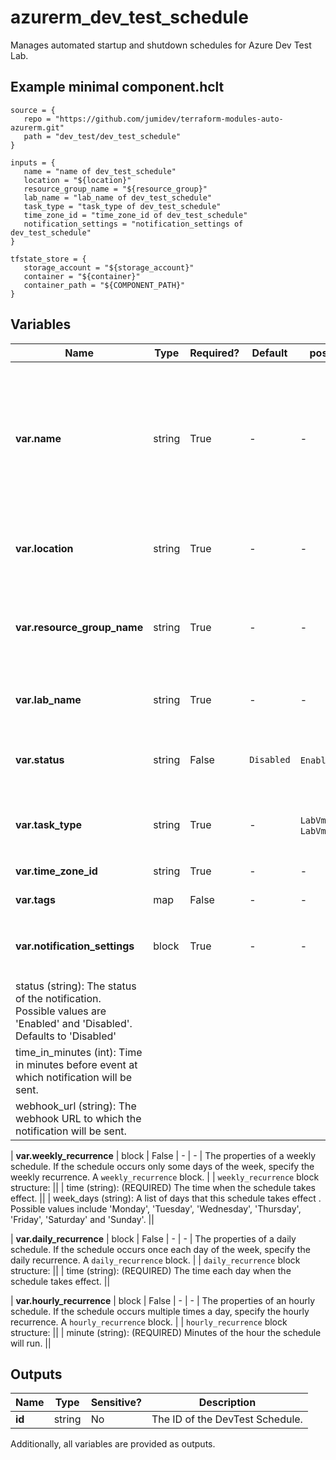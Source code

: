# azurerm_dev_test_schedule

Manages automated startup and shutdown schedules for Azure Dev Test Lab.

## Example minimal component.hclt

```hcl
source = {
   repo = "https://github.com/jumidev/terraform-modules-auto-azurerm.git" 
   path = "dev_test/dev_test_schedule" 
}

inputs = {
   name = "name of dev_test_schedule" 
   location = "${location}" 
   resource_group_name = "${resource_group}" 
   lab_name = "lab_name of dev_test_schedule" 
   task_type = "task_type of dev_test_schedule" 
   time_zone_id = "time_zone_id of dev_test_schedule" 
   notification_settings = "notification_settings of dev_test_schedule" 
}

tfstate_store = {
   storage_account = "${storage_account}" 
   container = "${container}" 
   container_path = "${COMPONENT_PATH}" 
}

```

## Variables

| Name | Type | Required? |  Default  |  possible values |  Description |
| ---- | ---- | --------- |  ----------- | ----------- | ----------- |
| **var.name** | string | True | -  |  -  |  The name of the dev test lab schedule. Valid value for name depends on the `task_type`. For instance for task_type `LabVmsStartupTask` the name needs to be `LabVmAutoStart`. Changing this forces a new resource to be created. | 
| **var.location** | string | True | -  |  -  |  The location where the schedule is created. Changing this forces a new resource to be created. | 
| **var.resource_group_name** | string | True | -  |  -  |  The name of the resource group in which to create the dev test lab schedule. Changing this forces a new resource to be created. | 
| **var.lab_name** | string | True | -  |  -  |  The name of the dev test lab. Changing this forces a new resource to be created. | 
| **var.status** | string | False | `Disabled`  |  `Enabled`, `Disabled`  |  The status of this schedule. Possible values are `Enabled` and `Disabled`. Defaults to `Disabled`. | 
| **var.task_type** | string | True | -  |  `LabVmsShutdownTask`, `LabVmAutoStart`  |  The task type of the schedule. Possible values include `LabVmsShutdownTask` and `LabVmAutoStart`. | 
| **var.time_zone_id** | string | True | -  |  -  |  The time zone ID (e.g. Pacific Standard time). | 
| **var.tags** | map | False | -  |  -  |  A mapping of tags to assign to the resource. | 
| **var.notification_settings** | block | True | -  |  -  |  The notification setting of a schedule. A `notification_settings` block. | | `notification_settings` block structure: || 
|   status (string): The status of the notification. Possible values are 'Enabled' and 'Disabled'. Defaults to 'Disabled' ||
|   time_in_minutes (int): Time in minutes before event at which notification will be sent. ||
|   webhook_url (string): The webhook URL to which the notification will be sent. ||

| **var.weekly_recurrence** | block | False | -  |  -  |  The properties of a weekly schedule. If the schedule occurs only some days of the week, specify the weekly recurrence. A `weekly_recurrence` block. | | `weekly_recurrence` block structure: || 
|   time (string): (REQUIRED) The time when the schedule takes effect. ||
|   week_days (string): A list of days that this schedule takes effect . Possible values include 'Monday', 'Tuesday', 'Wednesday', 'Thursday', 'Friday', 'Saturday' and 'Sunday'. ||

| **var.daily_recurrence** | block | False | -  |  -  |  The properties of a daily schedule. If the schedule occurs once each day of the week, specify the daily recurrence. A `daily_recurrence` block. | | `daily_recurrence` block structure: || 
|   time (string): (REQUIRED) The time each day when the schedule takes effect. ||

| **var.hourly_recurrence** | block | False | -  |  -  |  The properties of an hourly schedule. If the schedule occurs multiple times a day, specify the hourly recurrence. A `hourly_recurrence` block. | | `hourly_recurrence` block structure: || 
|   minute (string): (REQUIRED) Minutes of the hour the schedule will run. ||




## Outputs

| Name | Type | Sensitive? | Description |
| ---- | ---- | --------- | --------- |
| **id** | string | No  | The ID of the DevTest Schedule. | 

Additionally, all variables are provided as outputs.
